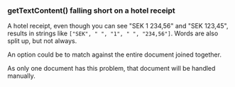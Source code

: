 ### getTextContent() falling short on a hotel receipt

A hotel receipt, even though you can see "SEK 1 234,56" and "SEK 123,45",
results in strings like `["SEK", " ", "1", " ", "234,56"]`. Words are also
split up, but not always.

An option could be to match against the entire document joined together.

As only one document has this problem, that document will be handled manually.

